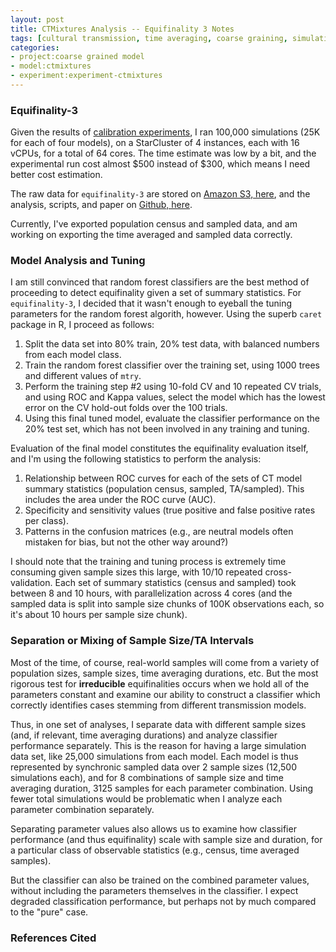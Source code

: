 ```yaml
---
layout: post
title: CTMixtures Analysis -- Equifinality 3 Notes
tags: [cultural transmission, time averaging, coarse graining, simulation, dissertation, open science, reproducible science, experiments, experiment-ctmixture]
categories:
- project:coarse grained model
- model:ctmixtures
- experiment:experiment-ctmixtures
---
```


### Equifinality-3 ###

Given the results of [calibration experiments](/project:coarse%20grained%20model/model:ctmixtures/experiment:experiment-ctmixtures/2014/10/06/ctmixtures-calibration-part2.html), I ran 100,000 simulations (25K for each of four models), on a StarCluster of 4 instances, each with 16 vCPUs, for a total of 64 cores.  The time estimate was low by a bit, and the experimental run cost almost $500 instead of $300, which means I need better cost estimation.  

The raw data for `equifinality-3` are stored on [Amazon S3, here](https://madsen-dissertation.s3.amazonaws.com/), and the analysis, scripts, and paper on [Github, here](https://github.com/mmadsen/experiment-ctmixtures).

Currently, I've exported population census and sampled data, and am working on exporting the time averaged and sampled data correctly.  

### Model Analysis and Tuning ###

I am still convinced that random forest classifiers are the best method of proceeding to detect equifinality given a set of summary statistics.  For `equifinality-3`, I decided that it wasn't enough to eyeball the tuning parameters for the random forest algorith, however.  Using the superb `caret` package in R, I proceed as follows:

1.  Split the data set into 80% train, 20% test data, with balanced numbers from each model class.
2.  Train the random forest classifier over the training set, using 1000 trees and different values of `mtry`.  
3.  Perform the training step #2 using 10-fold CV and 10 repeated CV trials, and using ROC and Kappa values, select the model which has the lowest error on the CV hold-out folds over the 100 trials.  
4.  Using this final tuned model, evaluate the classifier performance on the 20% test set, which has not been involved in any training and tuning.  

Evaluation of the final model constitutes the equifinality evaluation itself, and I'm using the following statistics to perform the analysis:

1.  Relationship between ROC curves for each of the sets of CT model summary statistics (population census, sampled, TA/sampled).  This includes the area under the ROC curve (AUC).  
2.  Specificity and sensitivity values (true positive and false positive rates per class).  
3.  Patterns in the confusion matrices (e.g., are neutral models often mistaken for bias, but not the other way around?)

I should note that the training and tuning process is extremely time consuming given sample sizes this large, with 10/10 repeated cross-validation.  Each set of summary statistics (census and sampled) took between 8 and 10 hours, with parallelization across 4 cores (and the sampled data is split into sample size chunks of 100K observations each, so it's about 10 hours per sample size chunk).  

### Separation or Mixing of Sample Size/TA Intervals ###

Most of the time, of course, real-world samples will come from a variety of population sizes, sample sizes, time averaging durations, etc.  But the most rigorous test for **irreducible** equifinalities occurs when we hold all of the parameters constant and examine our ability to construct a classifier which correctly identifies cases stemming from different transmission models.  

Thus, in one set of analyses, I separate data with different sample sizes (and, if relevant, time averaging durations) and analyze classifier performance separately.  This is the reason for having a large simulation data set, like 25,000 simulations from each model.  Each model is thus represented by synchronic sampled data over 2 sample sizes (12,500 simulations each), and for 8 combinations of sample size and time averaging duration, 3125 samples for each parameter combination.  Using fewer total simulations would be problematic when I analyze each parameter combination separately.  

Separating parameter values also allows us to examine how classifier performance (and thus equifinality) scale with sample size and duration, for a particular class of observable statistics (e.g., census, time averaged samples).  

But the classifier can also be trained on the combined parameter values, without including the parameters themselves in the classifier.  I expect degraded classification performance, but perhaps not by much compared to the "pure" case.

### References Cited ###

